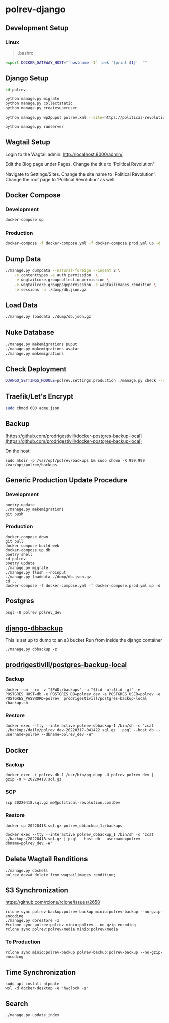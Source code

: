 # polrev-django

## Development Setup

### Linux
> .bashrc
```bash
export DOCKER_GATEWAY_HOST="`hostname -I` |awk '{print $1}'  `"
```

## Django Setup

```bash
cd polrev

python manage.py migrate
python manage.py collectstatic
python manage.py createsuperuser

python manage.py wp2puput polrev.xml --site=https://political-revolution.com

python manage.py runserver

```

## Wagtail Setup

Login to the Wagtail admin:  [http://localhost:8000/admin/](http://localhost:8000/admin/)

Edit the Blog page under Pages.  Change the title to 'Political Revolution'

Navigate to Settings/Sites.  Change the site name to 'Political Revolution'.  Change the root page to 'Political Revolution' as well.

## Docker Compose

### Development

```bash
docker-compose up
```

### Production

```bash
docker-compose -f docker-compose.yml -f docker-compose.prod.yml up -d
```

## Dump Data

```bash
./manage.py dumpdata --natural-foreign --indent 2 \
    -e contenttypes -e auth.permission  \
    -e wagtailcore.groupcollectionpermission \
    -e wagtailcore.grouppagepermission -e wagtailimages.rendition \
    -e sessions -o ./dump/db.json.gz
```

## Load Data

```bash
./manage.py loaddata ./dump/db.json.gz
```

## Nuke Database
```bash
./manage.py makemigrations puput
./manage.py makemigrations avatar
./manage.py makemigrations
```

## Check Deployment
```bash
DJANGO_SETTINGS_MODULE=polrev.settings.production ./manage.py check --deploy
```

## Traefik/Let's Encrypt
```bash
sudo chmod 600 acme.json
```

## Backup
[https://github.com/prodrigestivill/docker-postgres-backup-local](https://github.com/prodrigestivill/docker-postgres-backup-local)

On the host:

```
sudo mkdir -p /var/opt/polrev/backups && sudo chown -R 999:999 /var/opt/polrev/backups
```

## Generic Production Update Procedure

### Development

```
poetry update
./manage.py makemigrations
git push
```

### Production

```
docker-compose down
git pull
docker-compose build web
docker-compose up db
poetry shell
cd polrev
poetry update
./manage.py migrate
./manage.py flush --noinput
./manage.py loaddata ./dump/db.json.gz
cd ..
docker-compose -f docker-compose.yml -f docker-compose.prod.yml up -d
```

## Postgres
```
psql -U polrev polrev_dev
```

## [django-dbbackup](https://github.com/jazzband/django-dbbackup)

This is set up to dump to an s3 bucket
Run from inside the django container

```
./manage.py dbbackup -z
```

## [prodrigestivill/postgres-backup-local](https://hub.docker.com/r/prodrigestivill/postgres-backup-local)
### Backup
```
docker run --rm -v "$PWD:/backups" -u "$(id -u):$(id -g)" -e POSTGRES_HOST=db -e POSTGRES_DB=polrev_dev -e POSTGRES_USER=polrev -e POSTGRES_PASSWORD=polrev  prodrigestivill/postgres-backup-local /backup.sh
```

### Restore
```
docker exec --tty --interactive polrev-dbbackup-1 /bin/sh -c "zcat ./backups/daily/polrev_dev-20220317-041422.sql.gz | psql --host db --username=polrev --dbname=polrev_dev -W"
```

## Docker

### Backup
```
docker exec -i polrev-db-1 /usr/bin/pg_dump -U polrev polrev_dev | gzip -9 > 20220418.sql.gz 
```

### SCP
```
scp 20220418.sql.gz me@political-revolution.com:Dev
```

### Restore
```
docker cp 20220418.sql.gz polrev_dbbackup_1:/backups

docker exec --tty --interactive polrev_dbbackup_1 /bin/sh -c "zcat ./backups/20220418.sql.gz | psql --host db --username=polrev --dbname=polrev_dev -W"
 ```

## Delete Wagtail Renditions
```
./manage.py dbshell
polrev_dev=# delete from wagtailimages_rendition;
```

## S3 Synchronization

https://github.com/rclone/rclone/issues/2658

```
rclone sync polrev-backup:polrev-backup minio:polrev-backup --no-gzip-encoding
./manage.py dbrestore -z
#rclone sync polrev:polrev minio:polrev --no-gzip-encoding
rclone sync polrev:polrev/media minio:polrev/media
```
### To Production
```
rclone sync minio:polrev-backup polrev-backup:polrev-backup --no-gzip-encoding
```

## Time Synchronization
```
sudo apt install ntpdate
wsl -d docker-desktop -e "hwclock -s"
```

## Search
```
./manage.py update_index
```